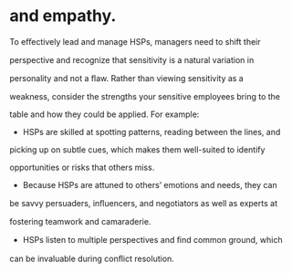 # and empathy.

To eﬀectively lead and manage HSPs, managers need to shift their

perspective and recognize that sensitivity is a natural variation in

personality and not a ﬂaw. Rather than viewing sensitivity as a

weakness, consider the strengths your sensitive employees bring to the

table and how they could be applied. For example:

- HSPs are skilled at spotting patterns, reading between the lines, and

picking up on subtle cues, which makes them well-suited to identify

opportunities or risks that others miss.

- Because HSPs are attuned to others’ emotions and needs, they can

be savvy persuaders, inﬂuencers, and negotiators as well as experts at

fostering teamwork and camaraderie.

- HSPs listen to multiple perspectives and ﬁnd common ground, which

can be invaluable during conﬂict resolution.